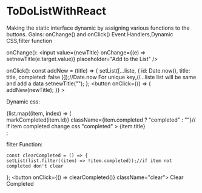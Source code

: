 # ToDoListWithReact
Making the static interface dynamic by assigning various functions to the buttons.
Gains:
onChange() and onClick() Event Handlers,Dynamic CSS,filter function

onChange():
<input
          value={newTitle} 
          onChange={(e) => setnewTitle(e.target.value)} 
          placeholder="Add to the List"
/>

onClick():
const addNew = (title) => {
    setList([...liste, { id: Date.now(), title: title, completed: false }]);//Date.now For unique key,//...liste list will be same and add a data
    setnewTitle("");
  };
<button
          onClick={() => {
            addNew(newTitle);
          }}
        >
  
Dynamic css:
   <div className="list">
        {list.map((item, index) => (
          <div
            key={index}
            onClick={() => markCompleted(item.id)}
            className={item.completed ? "completed" : ""}// if item completed change css "completed"
          >
            {item.title}
          </div>;
     
filter Function:
     
    const clearCompleted = () => {
    setList(list.filter((item) => !item.completed));//if item not completed don't clear
  };
     <button onClick={() => clearCompleted()} className="clear">
        Clear Completed
      </button>
